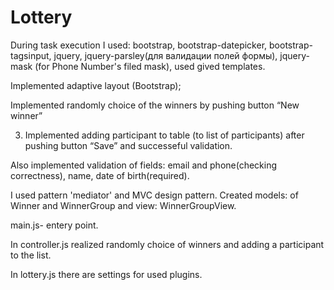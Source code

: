# Lottery

During task execution I used: bootstrap, bootstrap-datepicker, bootstrap-tagsinput, jquery, jquery-parsley(для валидации полей формы), jquery-mask (for Phone Number's filed mask), used gived templates.

 Implemented adaptive layout (Bootstrap);

Implemented randomly choice of the winners by pushing button “New winner”

3) Implemented adding participant to table (to list of participants) after pushing  button “Save” and successeful validation.
 
Also implemented validation of fields: email and phone(checking correctness), name, date of birth(required).

I used pattern 'mediator' and MVC design pattern. Created models: of Winner and WinnerGroup and view: WinnerGroupView.

main.js- entery point.

In controller.js realized randomly choice of winners and adding a participant to the list.

In lottery.js there are settings for used plugins.

